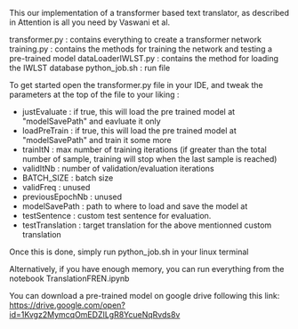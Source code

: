 This our implementation of a transformer based text translator, as described in Attention is all you need by Vaswani et al.

transformer.py : contains everything to create a transformer network
training.py : contains the methods for training the network and testing a pre-trained model
dataLoaderIWLST.py : contains the method for loading the IWLST database
python_job.sh : run file

To get started open the transformer.py file in your IDE, and tweak the parameters at the top of the file to your liking :
- justEvaluate : if true, this will load the pre trained model at "modelSavePath" and eavluate it only
- loadPreTrain : if true, this will load the pre trained model at "modelSavePath" and train it some more
- trainItN : max number of training iterations (if greater than the total number of sample, training will stop when the last sample is reached)
- validItNb : number of validation/evaluation iterations 
- BATCH_SIZE : batch size
- validFreq : unused
- previousEpochNb : unused
- modelSavePath : path to where to load and save the model at
- testSentence : custom test sentence for evaluation.
- testTranslation : target translation for the above mentionned custom translation

Once this is done, simply run python_job.sh in your linux terminal


Alternatively, if you have enough memory, you can run everything from the notebook TranslationFREN.ipynb

You can download a pre-trained model on google drive following this link: https://drive.google.com/open?id=1Kvgz2MymcqOmEDZILgR8YcueNqRvds8v
